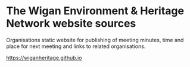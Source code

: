 # The Wigan Environment & Heritage Network website sources

Organisations static website for publishing of meeting minutes,
time and place for next meeting and links to related organisations.

https://wiganheritage.github.io

